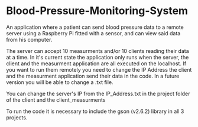 # Blood-Pressure-Monitoring-System

An application where a patient can send blood pressure data to a remote server using a Raspberry Pi fitted with a sensor, and can view said data from his computer.

The server can accept 10 measurments and/or 10 clients reading their data at a time. In it's current state the application only runs when the server, the client and the measurment application are all executed on the localhost. If you want to run them remotely you need to change the IP Address the client and the measurment application send their data in the code. In a future version you will be able to change a .txt file.

You can change the server's IP from the IP_Address.txt in the project folder of the client and the client_measurments

To run the code it is necessary to include the gson (v2.6.2) library in all 3 projects.
